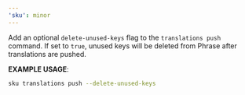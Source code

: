 ```yaml
---
'sku': minor
---
```


Add an optional `delete-unused-keys` flag to the `translations push` command. If set to `true`, unused keys will be deleted from Phrase after translations are pushed.

**EXAMPLE USAGE**:

```bash
sku translations push --delete-unused-keys
```